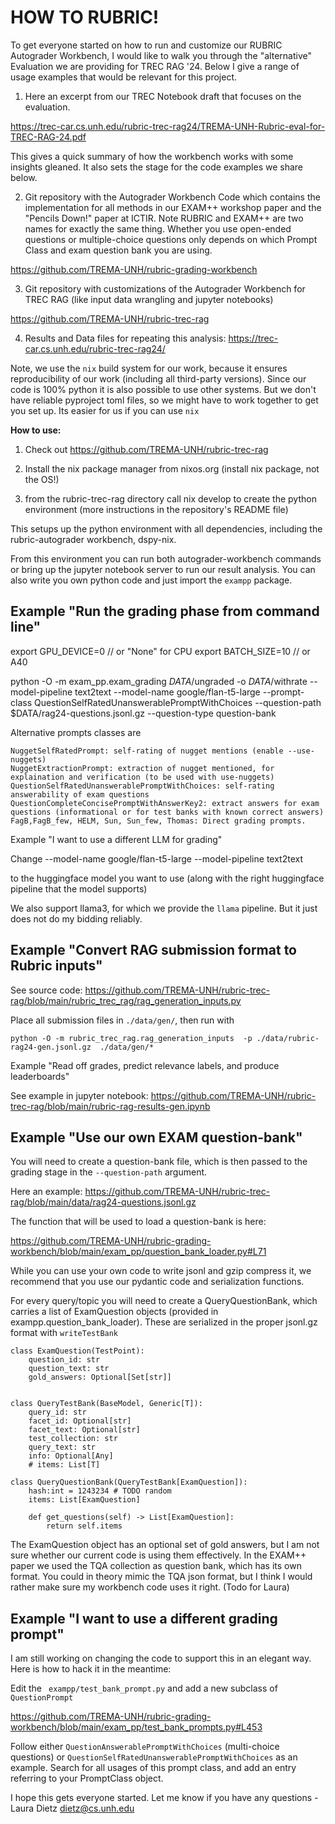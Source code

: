 # HOW TO RUBRIC!


To get everyone started on how to run and customize our RUBRIC Autograder Workbench, I would like to walk you through the "alternative" Evaluation we are providing for TREC RAG '24. Below I give a range of usage examples that would be relevant for this project.



1. Here an excerpt from our TREC Notebook draft that focuses on the evaluation. 

<https://trec-car.cs.unh.edu/rubric-trec-rag24/TREMA-UNH-Rubric-eval-for-TREC-RAG-24.pdf>

This gives a quick summary of how the workbench works with some insights gleaned. It also sets the stage for the code examples we share below.



2. Git repository with the Autograder Workbench Code which contains the implementation for all methods in our EXAM++ workshop paper and the "Pencils Down!" paper at ICTIR.  Note RUBRIC and EXAM++ are two names for exactly the same thing.  Whether you use open-ended questions or multiple-choice questions only depends on which Prompt Class and exam question bank you are using.

https://github.com/TREMA-UNH/rubric-grading-workbench


3. Git repository with customizations of the Autograder Workbench for TREC RAG  (like input data wrangling and jupyter notebooks)

https://github.com/TREMA-UNH/rubric-trec-rag


4. Results and Data files for repeating this analysis: https://trec-car.cs.unh.edu/rubric-trec-rag24/



Note, we use the `nix` build system for our work, because it ensures reproducibility of our work (including all third-party versions).  Since our code is 100% python it is also possible to use other systems. But we don't have reliable pyproject toml files, so we might have to work together to get you set up. Its easier for us if you can use `nix`

**How to use:**

1. Check out https://github.com/TREMA-UNH/rubric-trec-rag
2. Install the nix package manager from nixos.org (install nix package, not the OS!)

3. from the rubric-trec-rag directory call nix develop to create the python environment (more instructions in the repository's README file)

This setups up the python environment with all dependencies, including the rubric-autograder workbench, dspy-nix.


From this environment you can run both autograder-workbench commands or bring up the jupyter notebook server to run our result analysis. You can also write you own python code and just import the `exampp` package.


## Example "Run the grading phase from command line"


export GPU_DEVICE=0   // or "None" for CPU
export BATCH_SIZE=10   // or A40

python -O -m exam_pp.exam_grading $DATA/$ungraded -o $DATA/$withrate --model-pipeline text2text --model-name google/flan-t5-large --prompt-class QuestionSelfRatedUnanswerablePromptWithChoices --question-path $DATA/rag24-questions.jsonl.gz  --question-type question-bank

Alternative prompts classes are

    NuggetSelfRatedPrompt: self-rating of nugget mentions (enable --use-nuggets)
    NuggetExtractionPrompt: extraction of nugget mentioned, for explaination and verification (to be used with use-nuggets)
    QuestionSelfRatedUnanswerablePromptWithChoices: self-rating answerability of exam questions
    QuestionCompleteConcisePromptWithAnswerKey2: extract answers for exam questions (informational or for test banks with known correct answers)
    FagB,FagB_few, HELM, Sun, Sun_few, Thomas: Direct grading prompts.


Example "I want to use a different LLM for grading"

Change  --model-name google/flan-t5-large  --model-pipeline text2text

to the huggingface model you want to use (along with the right huggingface pipeline that the model supports)

We also support llama3, for which we provide the `llama` pipeline. But it just does not do my bidding reliably.


## Example "Convert RAG submission format to Rubric inputs"

See source code: https://github.com/TREMA-UNH/rubric-trec-rag/blob/main/rubric_trec_rag/rag_generation_inputs.py

Place all submission files in `./data/gen/`, then run with

    python -O -m rubric_trec_rag.rag_generation_inputs  -p ./data/rubric-rag24-gen.jsonl.gz  ./data/gen/*


Example "Read off grades, predict relevance labels, and produce leaderboards"

See example in jupyter notebook: https://github.com/TREMA-UNH/rubric-trec-rag/blob/main/rubric-rag-results-gen.ipynb


## Example "Use our own EXAM question-bank"

You will need to create a question-bank file, which is then passed to the grading stage in the `--question-path` argument.

Here an example: https://github.com/TREMA-UNH/rubric-trec-rag/blob/main/data/rag24-questions.jsonl.gz


The function that will be used to load a question-bank is here:

 https://github.com/TREMA-UNH/rubric-grading-workbench/blob/main/exam_pp/question_bank_loader.py#L71


While you can use your own code to write jsonl and gzip compress it, we recommend that you use our pydantic code and serialization functions.

For every query/topic you will need to create a QueryQuestionBank, which carries a list of ExamQuestion objects (provided in exampp.question_bank_loader). These are serialized in the proper jsonl.gz format with `writeTestBank`

```
class ExamQuestion(TestPoint):
    question_id: str
    question_text: str
    gold_answers: Optional[Set[str]]


class QueryTestBank(BaseModel, Generic[T]):
    query_id: str
    facet_id: Optional[str]
    facet_text: Optional[str]
    test_collection: str
    query_text: str
    info: Optional[Any]
    # items: List[T]

class QueryQuestionBank(QueryTestBank[ExamQuestion]):
    hash:int = 1243234 # TODO random
    items: List[ExamQuestion]

    def get_questions(self) -> List[ExamQuestion]:
        return self.items

```

The ExamQuestion object has an optional set of gold answers, but I am not sure whether our current code is using them effectively.  In the EXAM++ paper we used the TQA collection  as question bank, which has its own format. You could in theory mimic the TQA json format, but I think I would rather make sure my workbench code uses it right.  (Todo for Laura)


## Example "I want to use a different grading prompt"

I am still working on changing the code to support this in an elegant way. Here is how to hack it in the meantime:

Edit the  ` exampp/test_bank_prompt.py` and add a new subclass of `QuestionPrompt`

https://github.com/TREMA-UNH/rubric-grading-workbench/blob/main/exam_pp/test_bank_prompts.py#L453

Follow either `QuestionAnswerablePromptWithChoices` (multi-choice questions) or `QuestionSelfRatedUnanswerablePromptWithChoices` as an example.   Search for all usages of this prompt class, and add an entry referring to your PromptClass object.



I hope this gets everyone started.  Let me know if you have any questions - Laura Dietz  dietz@cs.unh.edu


